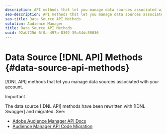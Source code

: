 ```yaml
---
description: API methods that let you manage data sources associated with your account.
seo-description: API methods that let you manage data sources associated with your account.
seo-title: Data Source API Methods
solution: Audience Manager
title: Data Source API Methods
uuid: 92ab725d-6f0a-497b-8302-39a34dc58636
---
```


# Data Source [!DNL API] Methods {#data-source-api-methods}

[!DNL API] methods that let you manage data sources associated with your account.

<!-- c_rest_data_sources.xml -->

>[!IMPORTANT]
>
>The data source [!DNL API] methods have been rewritten with [!DNL Swagger] and migrated. See:
>
>* [Adobe Audience Manager API Docs](https://bank.demdex.com/portal/swagger/index.html)
>* [Audience Manager API Code Migration](../../api/api-swagger-migration.md#concept_99C4AEF678E94AFE9B29F9B663200BAD)
>